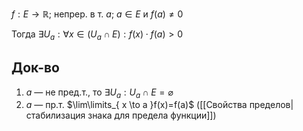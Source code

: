 $f: E\to \mathbb{R};$ непрер. в т. $a;\ a\in E$ и $f(a)\ne 0$

Тогда $\exists U_{a}: \forall x \in (U_{a}\cap E): f(x)\cdot f(a)>0$

## Док-во
1. $a$ — не пред.т., то $\exists U_{a}: U_{a}\cap E =\varnothing$
2. $a$ — пр.т. $\lim\limits_{ x \to a }f(x)=f(a)$ ([[Свойства пределов|стабилизация знака для предела функции]])
